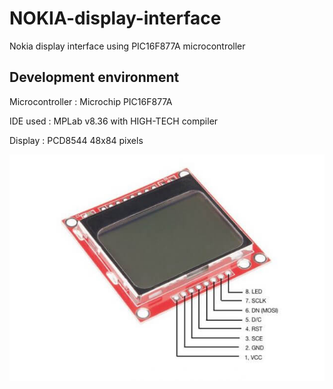 # NOKIA-display-interface
Nokia display interface using PIC16F877A microcontroller

## Development environment
Microcontroller : Microchip PIC16F877A

IDE used        : MPLab v8.36 with HIGH-TECH compiler

Display         : PCD8544 48x84 pixels

![Display](LCD.jpg)


